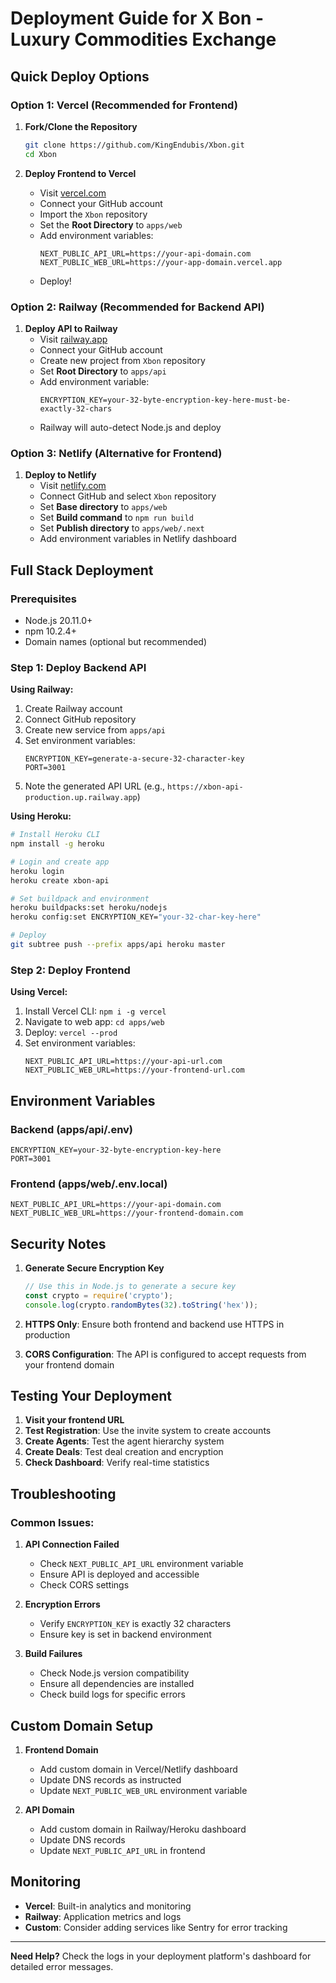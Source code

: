 # Deployment Guide for X Bon - Luxury Commodities Exchange

## Quick Deploy Options

### Option 1: Vercel (Recommended for Frontend)

1. **Fork/Clone the Repository**
   ```bash
   git clone https://github.com/KingEndubis/Xbon.git
   cd Xbon
   ```

2. **Deploy Frontend to Vercel**
   - Visit [vercel.com](https://vercel.com)
   - Connect your GitHub account
   - Import the `Xbon` repository
   - Set the **Root Directory** to `apps/web`
   - Add environment variables:
     ```
     NEXT_PUBLIC_API_URL=https://your-api-domain.com
     NEXT_PUBLIC_WEB_URL=https://your-app-domain.vercel.app
     ```
   - Deploy!

### Option 2: Railway (Recommended for Backend API)

1. **Deploy API to Railway**
   - Visit [railway.app](https://railway.app)
   - Connect your GitHub account
   - Create new project from `Xbon` repository
   - Set **Root Directory** to `apps/api`
   - Add environment variable:
     ```
     ENCRYPTION_KEY=your-32-byte-encryption-key-here-must-be-exactly-32-chars
     ```
   - Railway will auto-detect Node.js and deploy

### Option 3: Netlify (Alternative for Frontend)

1. **Deploy to Netlify**
   - Visit [netlify.com](https://netlify.com)
   - Connect GitHub and select `Xbon` repository
   - Set **Base directory** to `apps/web`
   - Set **Build command** to `npm run build`
   - Set **Publish directory** to `apps/web/.next`
   - Add environment variables in Netlify dashboard

## Full Stack Deployment

### Prerequisites
- Node.js 20.11.0+
- npm 10.2.4+
- Domain names (optional but recommended)

### Step 1: Deploy Backend API

**Using Railway:**
1. Create Railway account
2. Connect GitHub repository
3. Create new service from `apps/api`
4. Set environment variables:
   ```
   ENCRYPTION_KEY=generate-a-secure-32-character-key
   PORT=3001
   ```
5. Note the generated API URL (e.g., `https://xbon-api-production.up.railway.app`)

**Using Heroku:**
```bash
# Install Heroku CLI
npm install -g heroku

# Login and create app
heroku login
heroku create xbon-api

# Set buildpack and environment
heroku buildpacks:set heroku/nodejs
heroku config:set ENCRYPTION_KEY="your-32-char-key-here"

# Deploy
git subtree push --prefix apps/api heroku master
```

### Step 2: Deploy Frontend

**Using Vercel:**
1. Install Vercel CLI: `npm i -g vercel`
2. Navigate to web app: `cd apps/web`
3. Deploy: `vercel --prod`
4. Set environment variables:
   ```
   NEXT_PUBLIC_API_URL=https://your-api-url.com
   NEXT_PUBLIC_WEB_URL=https://your-frontend-url.com
   ```

## Environment Variables

### Backend (apps/api/.env)
```env
ENCRYPTION_KEY=your-32-byte-encryption-key-here
PORT=3001
```

### Frontend (apps/web/.env.local)
```env
NEXT_PUBLIC_API_URL=https://your-api-domain.com
NEXT_PUBLIC_WEB_URL=https://your-frontend-domain.com
```

## Security Notes

1. **Generate Secure Encryption Key**
   ```javascript
   // Use this in Node.js to generate a secure key
   const crypto = require('crypto');
   console.log(crypto.randomBytes(32).toString('hex'));
   ```

2. **HTTPS Only**: Ensure both frontend and backend use HTTPS in production

3. **CORS Configuration**: The API is configured to accept requests from your frontend domain

## Testing Your Deployment

1. **Visit your frontend URL**
2. **Test Registration**: Use the invite system to create accounts
3. **Create Agents**: Test the agent hierarchy system
4. **Create Deals**: Test deal creation and encryption
5. **Check Dashboard**: Verify real-time statistics

## Troubleshooting

### Common Issues:

1. **API Connection Failed**
   - Check `NEXT_PUBLIC_API_URL` environment variable
   - Ensure API is deployed and accessible
   - Check CORS settings

2. **Encryption Errors**
   - Verify `ENCRYPTION_KEY` is exactly 32 characters
   - Ensure key is set in backend environment

3. **Build Failures**
   - Check Node.js version compatibility
   - Ensure all dependencies are installed
   - Check build logs for specific errors

## Custom Domain Setup

1. **Frontend Domain**
   - Add custom domain in Vercel/Netlify dashboard
   - Update DNS records as instructed
   - Update `NEXT_PUBLIC_WEB_URL` environment variable

2. **API Domain**
   - Add custom domain in Railway/Heroku dashboard
   - Update DNS records
   - Update `NEXT_PUBLIC_API_URL` in frontend

## Monitoring

- **Vercel**: Built-in analytics and monitoring
- **Railway**: Application metrics and logs
- **Custom**: Consider adding services like Sentry for error tracking

---

**Need Help?** Check the logs in your deployment platform's dashboard for detailed error messages.